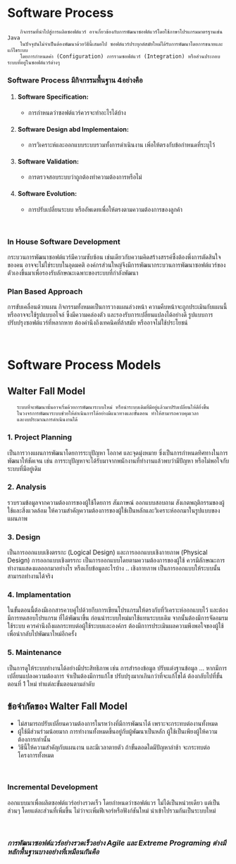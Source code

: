 # Software Process

```text
    กิจกรรมที่นำไปสู่การผลิตซอฟต์แวร์ อาจเกี่ยวข้องกับการพัฒนาซอฟต์แวร์โดยใช้ภาษาโปรแกรมมาตรฐานเช่น Java
    ในปัจจุบันไม่จำเป็นต้องพัฒนาด้วยวิธีนี้เสมอไป ซอฟต์แวร์ประยุกต์สมัยใหม่ได้รับการพัฒนาโดยการขนายและแก้ไขระบบ
    โดยการกำหนดค่า (Configuration) การรวมซอฟต์แวร์ (Integration) หรือส่วนประกอบระบบที่อยู่ในซอฟต์แวร์ต่างๆ
```

### Software Process มีกิจกรรมพื้นฐาน 4อย่างคือ
1. #### Software Specification: 
   - การกำหนดว่าซอฟต์แวร์ควรจะทำอะไรได้บ้าง

2. #### Software Design abd Implementaion: 
   - การวิเคราะห์และออกแบบระบบรวมทั้งการดำเนินงาน เพิ่อให้ตรงกับข้อกำหนดที่ระบุไว้

3. #### Software Validation: 
   - การตรวจสอบระบบว่าถูกต้องทำความต้องการหรือไม่

4. #### Software Evolution: 
   - การปรับเปลี่ยนระบบ หรืออัพเดทเพื่อให้ตรงตามความต้องการของลูกค้า

<br>


### In House Software Development

กระบวนการพัฒนาซอฟต์แวร์มีความซับซ้อน เช่นเดียวกับความคิดสร้างสรรค์ซึ้งต้องพึ่งการตัดสินใจของคน อาจจะไม่ใช่ระบบในอุดมคติ
องค์กรส่วนใหญ่จึงมีการพัฒนากระบวนการพัฒนาซอฟต์แวร์ของตัวเองขึ้นมาเพื่อรองรับลักษณะเฉพาะของระบบที่กำลังพัฒนา



### Plan Based Approach
การขับเคลื่อนด้วยแผน กิจกรรมทั้งหมดเป็นการวางแผนล่วงหน้า ความคืบหน้าจะถูกประเมินกับแผนนี้ หรืออาจจะใช้รูปแบบอไจล์
ซึ้งมีความคล่องตัว และรองรับการเปลี่ยนแปลงได้อย่างดี รูปแบบการปรับปรุงซอฟต์แวร์ที่หลากหาย ต้องคำนึงถึงเทคนิคที่ล้าสมัย หรืออาจไม่ใช้ประโยชน์

<br>

# Software Process Models

## Walter Fall Model
```text
   ระบบที่จะพัฒนานั้นอาจเริ่มด้วยการพัฒนาระบบใหม่ หรือนำระบบเดิมที่มีอยู่แล้วมาปรับเปลี่ยนให้ดียิ่งขึ้น 
   ในวงจรการพัฒนาระบบช่วยให้ดำเนินการได้อย่างมีแนวทางและขั้นตอน ทำให้สามารถควบคุมเวลา 
   และงบประมาณการดำเนินงานได้
```

### 1. Project Planning

เป็นการวางแผนการพัฒนาโดยการระบุปัญหา โอกาศ และจุดมุ่งหมาย ซึ่งเป็นการกำหนดทิศทางในการพัฒนาให้ชัดเจน
เช่น การระบุปัญหาจะได้รับมาจากพนักงานที่ทำงานแล้วพบว่ามีปัญหา หรือไม่พอใจกับระบบที่มีอยู่เดิม

### 2. Analysis

รวบรวมข้อมูลจากความต้องการของผู้ใช้โดยการ สัมภาษณ์ ออกแบบสอบถาม สังเกตพฤติกรรมของผู้ใช้และสิ่งแวดล้อม 
ให้ความสำคัญความต้องการของผู้ใช้เป็นหลักและวิเคราะห์ออกมาในรูปแบบของแผนภาพ

### 3. Design

เป็นการออกแบบเชิงตรรกะ (Logical Design) และการออกแบบเชิงกายภาพ (Physical Design)
การออกแบบเชิงตรรกะ เป็นการออกแบบโดยตามความต้องการของผู้ใช้ ควรมีลักษณะการทำงานแสดงผลออกมาอย่างไร
หรือเก็บข้อมูลอะไรบ้าง .. เชิงกายภาพ เป็นการออกแบบให้ระบบนั้นสามารถทำงานได้จริง

### 4. Implamentation

ในขั้นตอนนี้ต้องมีเอกสารควบคู่ไปด้วยกีบการเขียนโปรแกรมให้ตรงกับที่วิเคราะห์ออกแบบไว้ และต้องมีการทดสอบโปรแกรม
ที่ได้พัฒนาขึ้น ก่อนนำระบบใหม่มาใช้แทนระบบเดิม จากนั้นต้องมีการจัดอมรมใช้ระบบ ควรคำนึงถึงผลกระทบต่อผู้ใช้ระบบและองค์กร
ต้องมีกาารประเมินผลความพึงพอใจของผู้ใช้ เพื่อนำกลับไปพัฒนาใหม่อีกครั้ง

### 5. Maintenance

เป็นการดูให้ระบบทำงานได้อย่างมีประสิทธิภาพ เช่น การสำรองข้อมูล ปรับแต่งฐานข้อมูล ... หากมีการเปลี่ยนแปลงความต้องการ
จำเป็นต้องมีการแก้ไข ปรับปรุงมากเกินกว่าที่จะแก้ไขได้ ต้องกลับไปที่ขั้นตอนที่ 1 ใหม่ ทำแต่ละขั้นตอนตามลำดับ

## ข้อจำกัดของ Walter Fall Model

 - ไม่สามารถปรับเปลี่ยนความต้องการในรหว่างที่มีการพัฒนาได้ เพราะจะกระทบต่องานทั้งหมด
 - ผู้ใช้มีส่วนร่วมน้อยมาก การทำงานทั้งหมดขึ้นอยู่กับผู้พัฒนาเป็นหลัก ผู้ใช้เป็นเพียงผู้ให้ความต้องการเท่านั้น
 - วิธีนี้ให้ความสำคัญกับแผนงาน และมีเวลาตายตัว ถ้าขั้นตอดใดมีปัญหาล่าช้า จะกระทบต่อโครงการทั้งหมด

<br>

### Incremental Development

ออกแบบมาเพื่อผลิตซอฟต์แวร์อย่างรวดเร็ว โดยกำหนดว่าซอฟต์แวร ไม่ได้เป็นหน่วยเดียว แต่เป็นส่วนๆ
โดยแต่ละส่วนที่เพิ่มขึ้น ไม่ว่าจะเพิ่มฟีเจอร์หรือฟังก์ชันใหม่ นำเข้าไปรวมกันเป็นระบบใหม่

<br>

### _การพัฒนาซอฟต์แวร์อย่างรวดเร็วอย่าง Agile และ Extreme Programing ต่างมีหลักพื้นฐานบางอย่างที่เหมือนกันคือ_

